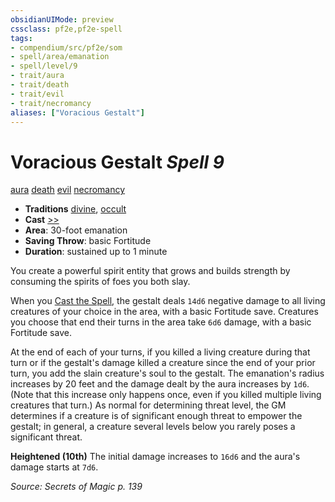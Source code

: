 ```yaml
---
obsidianUIMode: preview
cssclass: pf2e,pf2e-spell
tags:
- compendium/src/pf2e/som
- spell/area/emanation
- spell/level/9
- trait/aura
- trait/death
- trait/evil
- trait/necromancy
aliases: ["Voracious Gestalt"]
---
```

# Voracious Gestalt *Spell 9*   
[aura](Reference/Rules/Traits/aura.md "Aura Combat Trait")  [death](death.md "Death Effect Trait")  [evil](evil.md "Evil Alignment Trait")  [necromancy](necromancy.md "Necromancy School Trait")  

- **Traditions** [divine](divine.md "Divine Tradition Trait"), [occult](occult.md "Occult Tradition Trait")
- **Cast** [>>](chapter-9-playing-the-game.md#Actions "Two-Action") 
- **Area**: 30-foot emanation
- **Saving Throw**:  basic Fortitude
- **Duration**: sustained up to 1 minute

You create a powerful spirit entity that grows and builds strength by consuming the spirits of foes you both slay.

When you [Cast the Spell](cast-a-spell.md), the gestalt deals `14d6` negative damage to all living creatures of your choice in the area, with a basic Fortitude save. Creatures you choose that end their turns in the area take `6d6` damage, with a basic Fortitude save.

At the end of each of your turns, if you killed a living creature during that turn or if the gestalt's damage killed a creature since the end of your prior turn, you add the slain creature's soul to the gestalt. The emanation's radius increases by 20 feet and the damage dealt by the aura increases by `1d6`. (Note that this increase only happens once, even if you killed multiple living creatures that turn.) As normal for determining threat level, the GM determines if a creature is of significant enough threat to empower the gestalt; in general, a creature several levels below you rarely poses a significant threat.

**Heightened (10th)** The initial damage increases to `16d6` and the aura's damage starts at `7d6`.

*Source: Secrets of Magic p. 139*